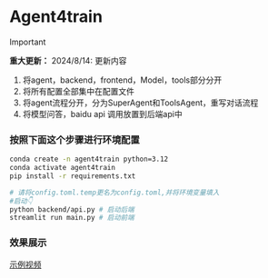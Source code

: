 # Agent4train
> [!IMPORTANT]
> **重大更新：**
> 2024/8/14: 更新内容
> 1. 将agent，backend，frontend，Model，tools部分分开
> 2. 将所有配置全部集中在配置文件
> 3. 将agent流程分开，分为SuperAgent和ToolsAgent，重写对话流程
> 4. 将模型问答，baidu api 调用放置到后端api中 


### 按照下面这个步骤进行环境配置
```bash
conda create -n agent4train python=3.12
conda activate agent4train
pip install -r requirements.txt
```
```bash
# 请将config.toml.temp更名为config.toml,并将环境变量填入
#启动👇
python backend/api.py # 启动后端
streamlit run main.py # 启动前端
```
### 效果展示
[示例视频](https://github.com/SongWWWWWW/Agent4train/blob/master/video.mp4)
